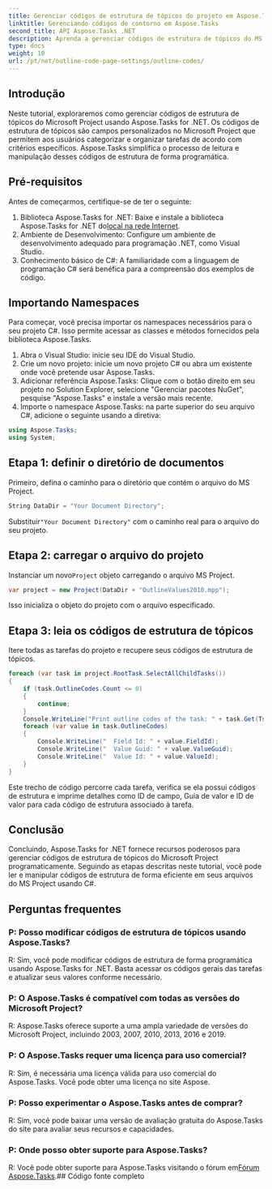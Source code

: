 ```yaml
---
title: Gerenciar códigos de estrutura de tópicos do projeto em Aspose.Tasks para .NET
linktitle: Gerenciando códigos de contorno em Aspose.Tasks
second_title: API Aspose.Tasks .NET
description: Aprenda a gerenciar códigos de estrutura de tópicos do MS Project com Aspose.Tasks for .NET. Simplifique a organização do projeto sem esforço.
type: docs
weight: 10
url: /pt/net/outline-code-page-settings/outline-codes/
---
```

## Introdução
Neste tutorial, exploraremos como gerenciar códigos de estrutura de tópicos do Microsoft Project usando Aspose.Tasks for .NET. Os códigos de estrutura de tópicos são campos personalizados no Microsoft Project que permitem aos usuários categorizar e organizar tarefas de acordo com critérios específicos. Aspose.Tasks simplifica o processo de leitura e manipulação desses códigos de estrutura de forma programática.
## Pré-requisitos
Antes de começarmos, certifique-se de ter o seguinte:
1.  Biblioteca Aspose.Tasks for .NET: Baixe e instale a biblioteca Aspose.Tasks for .NET do[local na rede Internet](https://releases.aspose.com/tasks/net/).
2. Ambiente de Desenvolvimento: Configure um ambiente de desenvolvimento adequado para programação .NET, como Visual Studio.
3. Conhecimento básico de C#: A familiaridade com a linguagem de programação C# será benéfica para a compreensão dos exemplos de código.

## Importando Namespaces
Para começar, você precisa importar os namespaces necessários para o seu projeto C#. Isso permite acessar as classes e métodos fornecidos pela biblioteca Aspose.Tasks.
1. Abra o Visual Studio: inicie seu IDE do Visual Studio.
2. Crie um novo projeto: inicie um novo projeto C# ou abra um existente onde você pretende usar Aspose.Tasks.
3. Adicionar referência Aspose.Tasks: Clique com o botão direito em seu projeto no Solution Explorer, selecione "Gerenciar pacotes NuGet", pesquise "Aspose.Tasks" e instale a versão mais recente.
4. Importe o namespace Aspose.Tasks: na parte superior do seu arquivo C#, adicione o seguinte usando a diretiva:
```csharp
using Aspose.Tasks;
using System;

```
## Etapa 1: definir o diretório de documentos
Primeiro, defina o caminho para o diretório que contém o arquivo do MS Project.
```csharp
String DataDir = "Your Document Directory";
```
 Substituir`"Your Document Directory"` com o caminho real para o arquivo do seu projeto.
## Etapa 2: carregar o arquivo do projeto
 Instanciar um novo`Project` objeto carregando o arquivo MS Project.
```csharp
var project = new Project(DataDir + "OutlineValues2010.mpp");
```
Isso inicializa o objeto do projeto com o arquivo especificado.
## Etapa 3: leia os códigos de estrutura de tópicos
Itere todas as tarefas do projeto e recupere seus códigos de estrutura de tópicos.
```csharp
foreach (var task in project.RootTask.SelectAllChildTasks())
{
    if (task.OutlineCodes.Count <= 0)
    {
        continue;
    }
    Console.WriteLine("Print outline codes of the task: " + task.Get(Tsk.Name));
    foreach (var value in task.OutlineCodes)
    {
        Console.WriteLine("  Field Id: " + value.FieldId);
        Console.WriteLine("  Value Guid: " + value.ValueGuid);
        Console.WriteLine("  Value Id: " + value.ValueId);
    }
}
```
Este trecho de código percorre cada tarefa, verifica se ela possui códigos de estrutura e imprime detalhes como ID de campo, Guia de valor e ID de valor para cada código de estrutura associado à tarefa.

## Conclusão
Concluindo, Aspose.Tasks for .NET fornece recursos poderosos para gerenciar códigos de estrutura de tópicos do Microsoft Project programaticamente. Seguindo as etapas descritas neste tutorial, você pode ler e manipular códigos de estrutura de forma eficiente em seus arquivos do MS Project usando C#.
## Perguntas frequentes
### P: Posso modificar códigos de estrutura de tópicos usando Aspose.Tasks?
R: Sim, você pode modificar códigos de estrutura de forma programática usando Aspose.Tasks for .NET. Basta acessar os códigos gerais das tarefas e atualizar seus valores conforme necessário.
### P: O Aspose.Tasks é compatível com todas as versões do Microsoft Project?
R: Aspose.Tasks oferece suporte a uma ampla variedade de versões do Microsoft Project, incluindo 2003, 2007, 2010, 2013, 2016 e 2019.
### P: O Aspose.Tasks requer uma licença para uso comercial?
R: Sim, é necessária uma licença válida para uso comercial do Aspose.Tasks. Você pode obter uma licença no site Aspose.
### P: Posso experimentar o Aspose.Tasks antes de comprar?
R: Sim, você pode baixar uma versão de avaliação gratuita do Aspose.Tasks do site para avaliar seus recursos e capacidades.
### P: Onde posso obter suporte para Aspose.Tasks?
 R: Você pode obter suporte para Aspose.Tasks visitando o fórum em[Fórum Aspose.Tasks](https://forum.aspose.com/c/tasks/15).## Código fonte completo